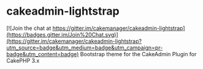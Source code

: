 # cakeadmin-lightstrap

[![Join the chat at https://gitter.im/cakemanager/cakeadmin-lightstrap](https://badges.gitter.im/Join%20Chat.svg)](https://gitter.im/cakemanager/cakeadmin-lightstrap?utm_source=badge&utm_medium=badge&utm_campaign=pr-badge&utm_content=badge)
Bootstrap theme for the CakeAdmin Plugin for CakePHP 3.x
